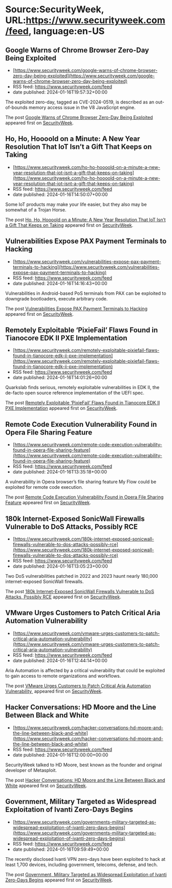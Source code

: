 # Source:SecurityWeek, URL:https://www.securityweek.com/feed, language:en-US

## Google Warns of Chrome Browser Zero-Day Being Exploited
 - [https://www.securityweek.com/google-warns-of-chrome-browser-zero-day-being-exploited](https://www.securityweek.com/google-warns-of-chrome-browser-zero-day-being-exploited)
 - RSS feed: https://www.securityweek.com/feed
 - date published: 2024-01-16T19:57:32+00:00

<p>The exploited zero-day, tagged as CVE-2024-0519, is described as an out-of-bounds memory access issue in the V8 JavaScript engine.</p>
<p>The post <a href="https://www.securityweek.com/google-warns-of-chrome-browser-zero-day-being-exploited/">Google Warns of Chrome Browser Zero-Day Being Exploited</a> appeared first on <a href="https://www.securityweek.com">SecurityWeek</a>.</p>

## Ho, Ho, Hoooold on a Minute: A New Year Resolution That IoT Isn’t a Gift That Keeps on Taking
 - [https://www.securityweek.com/ho-ho-hoooold-on-a-minute-a-new-year-resolution-that-iot-isnt-a-gift-that-keeps-on-taking](https://www.securityweek.com/ho-ho-hoooold-on-a-minute-a-new-year-resolution-that-iot-isnt-a-gift-that-keeps-on-taking)
 - RSS feed: https://www.securityweek.com/feed
 - date published: 2024-01-16T14:50:07+00:00

<p>Some IoT products may make your life easier, but they also may be somewhat of a Trojan Horse. </p>
<p>The post <a href="https://www.securityweek.com/ho-ho-hoooold-on-a-minute-a-new-year-resolution-that-iot-isnt-a-gift-that-keeps-on-taking/">Ho, Ho, Hoooold on a Minute: A New Year Resolution That IoT Isn’t a Gift That Keeps on Taking</a> appeared first on <a href="https://www.securityweek.com">SecurityWeek</a>.</p>

## Vulnerabilities Expose PAX Payment Terminals to Hacking
 - [https://www.securityweek.com/vulnerabilities-expose-pax-payment-terminals-to-hacking](https://www.securityweek.com/vulnerabilities-expose-pax-payment-terminals-to-hacking)
 - RSS feed: https://www.securityweek.com/feed
 - date published: 2024-01-16T14:16:43+00:00

<p>Vulnerabilities in Android-based PoS terminals from PAX can be exploited to downgrade bootloaders, execute arbitrary code.</p>
<p>The post <a href="https://www.securityweek.com/vulnerabilities-expose-pax-payment-terminals-to-hacking/">Vulnerabilities Expose PAX Payment Terminals to Hacking</a> appeared first on <a href="https://www.securityweek.com">SecurityWeek</a>.</p>

## Remotely Exploitable ‘PixieFail’ Flaws Found in Tianocore EDK II PXE Implementation
 - [https://www.securityweek.com/remotely-exploitable-pixiefail-flaws-found-in-tianocore-edk-ii-pxe-implementation](https://www.securityweek.com/remotely-exploitable-pixiefail-flaws-found-in-tianocore-edk-ii-pxe-implementation)
 - RSS feed: https://www.securityweek.com/feed
 - date published: 2024-01-16T14:01:26+00:00

<p>Quarkslab finds serious, remotely exploitable vulnerabilities in EDK II, the de-facto open source reference implementation of the UEFI spec.</p>
<p>The post <a href="https://www.securityweek.com/remotely-exploitable-pixiefail-flaws-found-in-tianocore-edk-ii-pxe-implementation/">Remotely Exploitable ‘PixieFail’ Flaws Found in Tianocore EDK II PXE Implementation</a> appeared first on <a href="https://www.securityweek.com">SecurityWeek</a>.</p>

## Remote Code Execution Vulnerability Found in Opera File Sharing Feature
 - [https://www.securityweek.com/remote-code-execution-vulnerability-found-in-opera-file-sharing-feature](https://www.securityweek.com/remote-code-execution-vulnerability-found-in-opera-file-sharing-feature)
 - RSS feed: https://www.securityweek.com/feed
 - date published: 2024-01-16T13:35:18+00:00

<p>A vulnerability in Opera browser’s file sharing feature My Flow could be exploited for remote code execution.</p>
<p>The post <a href="https://www.securityweek.com/remote-code-execution-vulnerability-found-in-opera-file-sharing-feature/">Remote Code Execution Vulnerability Found in Opera File Sharing Feature</a> appeared first on <a href="https://www.securityweek.com">SecurityWeek</a>.</p>

## 180k Internet-Exposed SonicWall Firewalls Vulnerable to DoS Attacks, Possibly RCE
 - [https://www.securityweek.com/180k-internet-exposed-sonicwall-firewalls-vulnerable-to-dos-attacks-possibly-rce](https://www.securityweek.com/180k-internet-exposed-sonicwall-firewalls-vulnerable-to-dos-attacks-possibly-rce)
 - RSS feed: https://www.securityweek.com/feed
 - date published: 2024-01-16T13:05:23+00:00

<p>Two DoS vulnerabilities patched in 2022 and 2023 haunt nearly 180,000 internet-exposed SonicWall firewalls.</p>
<p>The post <a href="https://www.securityweek.com/180k-internet-exposed-sonicwall-firewalls-vulnerable-to-dos-attacks-possibly-rce/">180k Internet-Exposed SonicWall Firewalls Vulnerable to DoS Attacks, Possibly RCE</a> appeared first on <a href="https://www.securityweek.com">SecurityWeek</a>.</p>

## VMware Urges Customers to Patch Critical Aria Automation Vulnerability
 - [https://www.securityweek.com/vmware-urges-customers-to-patch-critical-aria-automation-vulnerability](https://www.securityweek.com/vmware-urges-customers-to-patch-critical-aria-automation-vulnerability)
 - RSS feed: https://www.securityweek.com/feed
 - date published: 2024-01-16T12:44:14+00:00

<p>Aria Automation is affected by a critical vulnerability that could be exploited to gain access to remote organizations and workflows.</p>
<p>The post <a href="https://www.securityweek.com/vmware-urges-customers-to-patch-critical-aria-automation-vulnerability/">VMware Urges Customers to Patch Critical Aria Automation Vulnerability </a> appeared first on <a href="https://www.securityweek.com">SecurityWeek</a>.</p>

## Hacker Conversations: HD Moore and the Line Between Black and White
 - [https://www.securityweek.com/hacker-conversations-hd-moore-and-the-line-between-black-and-white](https://www.securityweek.com/hacker-conversations-hd-moore-and-the-line-between-black-and-white)
 - RSS feed: https://www.securityweek.com/feed
 - date published: 2024-01-16T12:00:00+00:00

<p>SecurityWeek talked to HD Moore, best known as the founder and original developer of Metasploit.</p>
<p>The post <a href="https://www.securityweek.com/hacker-conversations-hd-moore-and-the-line-between-black-and-white/">Hacker Conversations: HD Moore and the Line Between Black and White</a> appeared first on <a href="https://www.securityweek.com">SecurityWeek</a>.</p>

## Government, Military Targeted as Widespread Exploitation of Ivanti Zero-Days Begins
 - [https://www.securityweek.com/governments-military-targeted-as-widespread-exploitation-of-ivanti-zero-days-begins](https://www.securityweek.com/governments-military-targeted-as-widespread-exploitation-of-ivanti-zero-days-begins)
 - RSS feed: https://www.securityweek.com/feed
 - date published: 2024-01-16T09:59:49+00:00

<p>The recently disclosed Ivanti VPN zero-days have been exploited to hack at least 1,700 devices, including government, telecoms, defense, and tech.</p>
<p>The post <a href="https://www.securityweek.com/governments-military-targeted-as-widespread-exploitation-of-ivanti-zero-days-begins/">Government, Military Targeted as Widespread Exploitation of Ivanti Zero-Days Begins</a> appeared first on <a href="https://www.securityweek.com">SecurityWeek</a>.</p>

